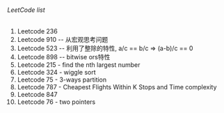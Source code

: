 ###### LeetCode list
1. Leetcode 236
2. Leetcode 910 -- 从宏观思考问题
3. Leetcode 523 -- 利用了整除的特性, a/c == b/c => (a-b)/c == 0
4. Leetcode 898 -- bitwise ors特性
5. Leetcode 215 - find the nth largest number
6. Leetcode 324 - wiggle sort
7. Leetcode 75 - 3-ways partition
8. Leetcode 787 - Cheapest Flights Within K Stops and Time complexity
9. Leetcode 847
10. Leetcode 76 - two pointers


